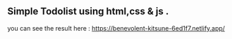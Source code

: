 ## Simple Todolist using html,css & js .
you can see the result here : https://benevolent-kitsune-6ed1f7.netlify.app/
